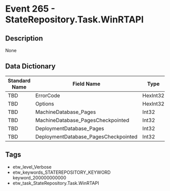 # Event 265 - StateRepository.Task.WinRTAPI

## Description
None

## Data Dictionary
|Standard Name|Field Name|Type|Description|Sample Value|
|---|---|---|---|---|
|TBD|ErrorCode|HexInt32|None|`None`|
|TBD|Options|HexInt32|None|`None`|
|TBD|MachineDatabase_Pages|Int32|None|`None`|
|TBD|MachineDatabase_PagesCheckpointed|Int32|None|`None`|
|TBD|DeploymentDatabase_Pages|Int32|None|`None`|
|TBD|DeploymentDatabase_PagesCheckpointed|Int32|None|`None`|

## Tags
* etw_level_Verbose
* etw_keywords_STATEREPOSITORY_KEYWORD keyword_200000000000
* etw_task_StateRepository.Task.WinRTAPI